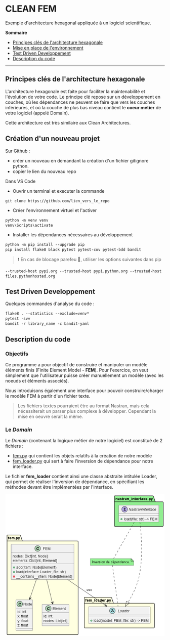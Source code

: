 # CLEAN FEM

Exemple d'architecture hexagonal appliquée à un logiciel scientifique.

**Sommaire**

- [Principes clés de l'architecture hexagonale](#principes-clés-de-larchitecture-hexagonale)
- [Mise en place de l'environnement](#création-dun-nouveau-projet)
- [Test Driven Developpement](#test-driven-developpement)
- [Description du code](#description-du-code)

---

## Principes clés de l'architecture hexagonale

L'architecture hexagonale est faite pour faciliter la maintenabilité et l'évolution de votre code.
Le principe clé repose sur un développement en couches, où les dépendances ne peuvent se faire que vers les couches inférieures, et où la couche de plus bas niveau contient le **coeur métier** de votre logiciel (appelé Domain).

Cette architecture est très similaire aux Clean Architectures.

## Création d'un nouveau projet

Sur Github :

- créer un nouveau en demandant la création d'un fichier gitignore python.
- copier le lien du nouveau repo

Dans VS Code

- Ouvrir un terminal et executer la commande<br>

```
git clone https://github.com/lien_vers_le_repo
```

- Créer l'environnement virtuel et l'activer

```
python -m venv venv
venv\Scripts\activate
```

- Installer les dépendances nécessaires au développement

```
python -m pip install --upgrade pip
pip install flake8 black pytest pytest-cov pytest-bdd bandit
```

> :heavy_exclamation_mark: En cas de blocage parefeu :key:, utiliser les options suivantes dans pip

```
--trusted-host pypi.org --trusted-host pypi.python.org --trusted-host files.pythonhosted.org
```

## Test Driven Developpement

Quelques commandes d'analyse du code :

```
flake8 . --statistics --exclude=venv*
pytest -svv
bandit -r library_name -c bandit-yaml
```

## Description du code

### Objectifs

Ce programme a pour objectif de construire et manipuler un modèle éléments finis (Finite Element Model - **FEM**). Pour l'exercice, on veut simplement que l'utilisateur puisse créer manuellement un modèle (avec les noeuds et éléments associés).

Nous introduisons également une interface pour pouvoir construire/charger le modèle FEM à partir d'un fichier texte.

> Les fichiers textes pourraient être au format Nastran, mais cela nécessiterait un parser plus complexe à développer. Cependant la mise en oeuvre serait la même.

<!-- ### L'Architecture Hexagonale

Le principe fondamentale de l'Architecture Hexagonale ou Clean Architecture est de travailler par _couches_ en respectant un principe de dépendance descendante (les couches supérieures on des dépendances vers les couches inférieures, mais l'inverse est interdit). Ainsi des  -->

### Le _Domain_

Le _Domain_ (contenant la logique métier de notre logiciel) est constitué de 2 fichiers :

- [fem.py](clean_fem/app/domain/fem.py) qui contient les objets relatifs à la création de notre modèle
- [fem_loader.py](clean_fem/app/domain/fem_loader.py) qui sert à faire l'inversion de dépendance pour notre interface.

Le fichier **fem_loader** contient ainsi une classe abstraite intitulée Loader, qui permet de réaliser l'inversion de dépendance, en spécifiant les méthodes devant être implémentées par l'interface.

![Diagram UML](docs/images/diagram.png)
